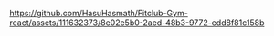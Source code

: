 https://github.com/HasuHasmath/Fitclub-Gym-react/assets/111632373/8e02e5b0-2aed-48b3-9772-edd8f81c158b
